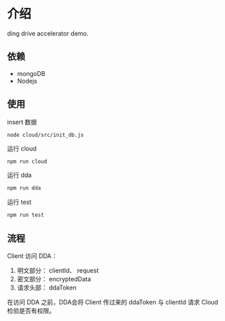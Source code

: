 # 介绍
ding drive accelerator demo.

## 依赖
- mongoDB
- Nodejs

## 使用

insert 数据
```
node cloud/src/init_db.js
```

运行 cloud
```bash
npm run cloud
```

运行 dda
```bash
npm run dda
```

运行 test
```bash
npm run test
```

## 流程
Client 访问 DDA：
1. 明文部分： clientId、 request
2. 密文部分： encryptedData
3. 请求头部： ddaToken

在访问 DDA 之前，DDA会将 Client 传过来的 ddaToken 与 clientId 请求 Cloud 检验是否有权限。
